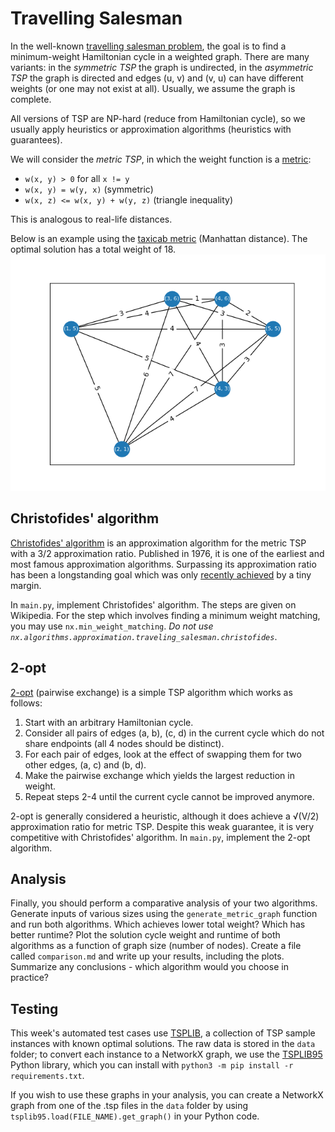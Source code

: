 # Travelling Salesman

In the well-known [travelling salesman problem](https://en.wikipedia.org/wiki/Travelling_salesman_problem),
the goal is to find a minimum-weight Hamiltonian cycle in a weighted graph.
There are many variants: in the *symmetric TSP* the graph is undirected, 
in the *asymmetric TSP* the graph is directed and edges (u, v) and (v, u) can have different weights
(or one may not exist at all). Usually, we assume the graph is complete.

All versions of TSP are NP-hard (reduce from Hamiltonian cycle), 
so we usually apply heuristics or approximation algorithms (heuristics with guarantees).

We will consider the *metric TSP*, in which the weight function is a [metric](https://en.wikipedia.org/wiki/Metric_(mathematics)):
- `w(x, y) > 0` for all `x != y`
- `w(x, y) = w(y, x)` (symmetric)
- `w(x, z) <= w(x, y) + w(y, z)` (triangle inequality)

This is analogous to real-life distances. 

Below is an example using the [taxicab metric](https://en.wikipedia.org/wiki/Taxicab_geometry) (Manhattan distance).
The optimal solution has a total weight of 18.
![](example.png)

## Christofides' algorithm

[Christofides' algorithm](https://en.wikipedia.org/wiki/Christofides_algorithm) is an approximation algorithm for 
the metric TSP with a 3/2 approximation ratio. Published in 1976, it is one of the earliest and most famous approximation algorithms. 
Surpassing its approximation ratio has been a longstanding goal which was only 
[recently achieved](https://www.quantamagazine.org/computer-scientists-break-traveling-salesperson-record-20201008/) by a tiny margin.

In `main.py`, implement Christofides' algorithm. The steps are given on Wikipedia.
For the step which involves finding a minimum weight matching, you may use `nx.min_weight_matching`.
*Do not use `nx.algorithms.approximation.traveling_salesman.christofides`*.

## 2-opt

[2-opt](https://en.wikipedia.org/wiki/2-opt) (pairwise exchange) is a simple TSP algorithm which works as follows:
1. Start with an arbitrary Hamiltonian cycle.
2. Consider all pairs of edges (a, b), (c, d) in the current cycle which do not share endpoints (all 4 nodes should be distinct).
3. For each pair of edges, look at the effect of swapping them for two other edges, (a, c) and (b, d).
4. Make the pairwise exchange which yields the largest reduction in weight.
5. Repeat steps 2-4 until the current cycle cannot be improved anymore.

2-opt is generally considered a heuristic, although it does achieve a √(V/2) approximation ratio for metric TSP. 
Despite this weak guarantee, it is very competitive with Christofides' algorithm. 
In `main.py`, implement the 2-opt algorithm.

## Analysis

Finally, you should perform a comparative analysis of your two algorithms. Generate inputs of various sizes using the `generate_metric_graph` function and run both algorithms. Which achieves lower total weight? Which has better runtime? Plot the solution cycle weight and runtime of both algorithms as a function of graph size (number of nodes). Create a file called `comparison.md` and write up your results, including the plots. Summarize any conclusions - which algorithm would you choose in practice?

## Testing

This week's automated test cases use [TSPLIB](http://comopt.ifi.uni-heidelberg.de/software/TSPLIB95/), a collection of TSP sample instances with known optimal solutions. The raw data is stored in the `data` folder; to convert each instance to a NetworkX graph, we use the [TSPLIB95](https://pypi.org/project/tsplib95/) Python library, which you can install with `python3 -m pip install -r requirements.txt`.

If you wish to use these graphs in your analysis, you can create a NetworkX graph from one of the .tsp files in the `data` folder by using `tsplib95.load(FILE_NAME).get_graph()` in your Python code.
